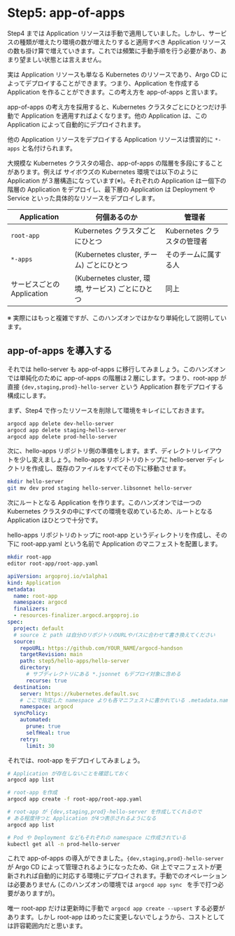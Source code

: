 # Step5: app-of-apps

Step4 までは Application リソースは手動で適用していました。しかし、サービスの種類が増えたり環境の数が増えたりすると適用すべき Application リソースの数も掛け算で増えていきます。これでは頻繁に手動手順を行う必要があり、あまり望ましい状態とは言えません。

実は Application リソースも単なる Kubernetes のリソースであり、Argo CD によってデプロイすることができます。つまり、Application を作成する Application を作ることができます。この考え方を app-of-apps と言います。

app-of-apps の考え方を採用すると、Kubernetes クラスタごとにひとつだけ手動で Application を適用すればよくなります。他の Application は、この Application によって自動的にデプロイされます。

他の Application リソースをデプロイする Application リソースは慣習的に `*-apps` と名付けられます。

大規模な Kubernetes クラスタの場合、app-of-apps の階層を多段にすることがあります。例えば サイボウズの Kubernetes 環境では以下のように Application が３層構造になっています(※)。それぞれの Application は一個下の階層の Application をデプロイし、最下層の Application は Deployment や Service といった具体的なリソースをデプロイします。

| Application | 何個あるのか | 管理者
| ----------- | ------------- | ----
| `root-app` | Kubernetes クラスタごとにひとつ | Kubernetes クラスタの管理者
| `*-apps` | (Kubernetes cluster, チーム) ごとにひとつ | そのチームに属する人
| サービスごとの Application | (Kubernetes cluster, 環境, サービス) ごとにひとつ | 同上

※ 実際にはもっと複雑ですが、このハンズオンではかなり単純化して説明しています。

## app-of-apps を導入する

それでは hello-server も app-of-apps に移行してみましょう。このハンズオンでは単純化のために app-of-apps の階層は２層にします。つまり、root-app が直接 `{dev,staging,prod}-hello-server` という Application 群をデプロイする構成にします。

まず、Step4 で作ったリソースを削除して環境をキレイにしておきます。

```bash
argocd app delete dev-hello-server
argocd app delete staging-hello-server
argocd app delete prod-hello-server
```

次に、hello-apps リポジトリ側の準備をします。まず、ディレクトリレイアウトを少し変えましょう。hello-apps リポジトリのトップに hello-server ディレクトリを作成し、既存のファイルをすべてその下に移動させます。

```bash
mkdir hello-server
git mv dev prod staging hello-server.libsonnet hello-server
```

次にルートとなる Application を作ります。このハンズオンでは一つの Kubernetes クラスタの中にすべての環境を収めているため、ルートとなる Application はひとつで十分です。

hello-apps リポジトリのトップに root-app というディレクトリを作成し、その下に root-app.yaml という名前で Application のマニフェストを配置します。

```bash
mkdir root-app
editor root-app/root-app.yaml
```

```yaml
apiVersion: argoproj.io/v1alpha1
kind: Application
metadata:
  name: root-app
  namespace: argocd
  finalizers:
  - resources-finalizer.argocd.argoproj.io
spec:
  project: default
  # source と path は自分のリポジトリのURLやパスに合わせて書き換えてください
  source:
    repoURL: https://github.com/YOUR_NAME/argocd-handson
    targetRevision: main
    path: step5/hello-apps/hello-server
    directory:
      # サブディレクトリにある *.jsonnet もデプロイ対象に含める
      recurse: true
  destination:
    server: https://kubernetes.default.svc
    # ここで指定した namespace よりも各マニフェストに書かれている .metadata.namespace のほうが優先される。
    namespace: argocd
  syncPolicy:
    automated:
      prune: true
      selfHeal: true
    retry:
      limit: 30
```

それでは、root-app をデプロイしてみましょう。

```bash
# Application が存在しないことを確認しておく
argocd app list

# root-app を作成
argocd app create -f root-app/root-app.yaml

# root-app が {dev,staging,prod}-hello-server を作成してくれるので
# ある程度待つと Application が4つ表示されるようになる
argocd app list

# Pod や Deployment などもそれぞれの namespace に作成されている
kubectl get all -n prod-hello-server
```

これで app-of-apps の導入ができました。`{dev,staging,prod}-hello-server` が Argo CD によって管理されるようになったため、Git 上でマニフェストが更新されれば自動的に対応する環境にデプロイされます。手動でのオペレーションは必要ありません (このハンズオンの環境では `argocd app sync ` を手で打つ必要がありますが)。

唯一 root-app だけは更新時に手動で `argocd app create --upsert` する必要があります。しかし root-app はめったに変更しないでしょうから、コストとしては許容範囲内だと思います。
